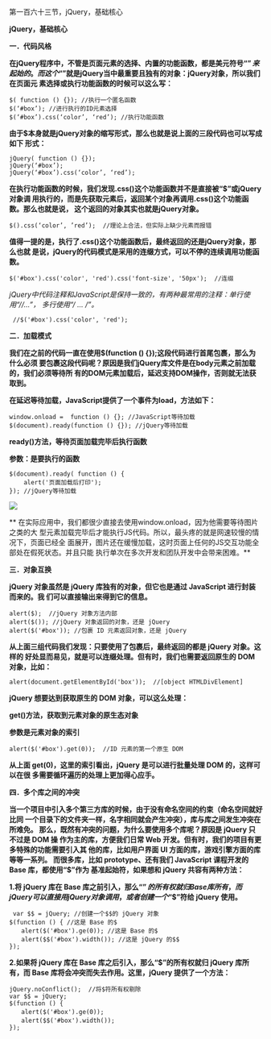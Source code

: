 第一百六十三节，jQuery，基础核心

**jQuery，基础核心**



**一．代码风格**

**在jQuery程序中，不管是页面元素的选择、内置的功能函数，都是美元符号“$”来起
始的。而这个“$”就是jQuery当中最重要且独有的对象：jQuery对象，所以我们在页面元 素选择或执行功能函数的时候可以这么写：**

    
    
    $( function () {}); //执行一个匿名函数
    $(‘#box’); //进行执行的ID元素选择
    $(‘#box’).css(‘color’, ‘red’); //执行功能函数

**由于$本身就是jQuery对象的缩写形式，那么也就是说上面的三段代码也可以写成如下 形式：**

    
    
    jQuery( function () {});
    jQuery(‘#box’);
    jQuery(‘#box’).css(‘color’, ‘red’);

**在执行功能函数的时候，我们发现.css()这个功能函数并不是直接被“$”或jQuery对象调
用执行的，而是先获取元素后，返回某个对象再调用.css()这个功能函数。那么也就是说， 这个返回的对象其实也就是jQuery对象。**

    
    
    $().css(‘color’, ’red’);  //理论上合法，但实际上缺少元素而报错

**值得一提的是，执行了.css()这个功能函数后，最终返回的还是jQuery对象，那么也就
是说，jQuery的代码模式是采用的连缀方式，可以不停的连续调用功能函数。**

    
    
    $('#box').css('color', 'red').css('font-size', '50px');  //连缀

**jQuery中代码注释和JavaScript是保持一致的，有两种最常用的注释：单行使用“//...”， 多行使用“/* ... */”。**

    
    
     //$('#box').css('color', 'red');



**二．加载模式**

**我们在之前的代码一直在使用$(function () {});这段代码进行首尾包裹，那么为什么必须
要包裹这段代码呢？原因是我们jQuery库文件是在body元素之前加载的，我们必须等待所 有的DOM元素加载后，延迟支持DOM操作，否则就无法获取到。**

**在延迟等待加载，JavaScript提供了一个事件为load，方法如下：**

    
    
    window.onload =  function () {}; //JavaScript等待加载
    $(document).ready(function () {}); //jQuery等待加载

**ready()方法，等待页面加载完毕后执行函数**

**参数：是要执行的函数**

    
    
    $(document).ready( function () {
        alert('页面加载后打印');
    }); //jQuery等待加载

![](https://images2015.cnblogs.com/blog/955761/201703/955761-20170304115002970-879031236.png)

**  在实际应用中，我们都很少直接去使用window.onload，因为他需要等待图片之类的大
型元素加载完毕后才能执行JS代码。所以，最头疼的就是网速较慢的情况下，页面已经全
面展开，图片还在缓慢加载，这时页面上任何的JS交互功能全部处在假死状态。并且只能 执行单次在多次开发和团队开发中会带来困难。**



**三．对象互换**

**jQuery 对象虽然是 jQuery 库独有的对象，但它也是通过 JavaScript 进行封装而来的。我 们可以直接输出来得到它的信息。**

    
    
    alert($);  //jQuery 对象方法内部
    alert($()); //jQuery 对象返回的对象，还是 jQuery
    alert($('#box')); //包裹 ID 元素返回对象，还是 jQuery

**从上面三组代码我们发现：只要使用了包裹后，最终返回的都是 jQuery 对象。这样的 好处显而易见，就是可以连缀处理。但有时，我们也需要返回原生的
DOM 对象，比如：**

    
    
    alert(document.getElementById('box'));  //[object HTMLDivElement]

**jQuery 想要达到获取原生的 DOM 对象，可以这么处理：**

**get()方法，获取到元素对象的原生态对象**

**参数是元素对象的索引**

    
    
    alert($('#box').get(0));  //ID 元素的第一个原生 DOM

**从上面 get(0)，这里的索引看出，jQuery 是可以进行批量处理 DOM 的，这样可以在很 多需要循环遍历的处理上更加得心应手。**



**四．多个库之间的冲突**

**当一个项目中引入多个第三方库的时候，由于没有命名空间的约束（命名空间就好比同
一个目录下的文件夹一样，名字相同就会产生冲突），库与库之间发生冲突在所难免。 那么，既然有冲突的问题，为什么要使用多个库呢？原因是 jQuery 只不过是
DOM 操 作为主的库，方便我们日常 Web 开发。但有时，我们的项目有更多特殊的功能需要引入其 他的库，比如用户界面 UI
方面的库，游戏引擎方面的库等等一系列。 而很多库，比如 prototype、还有我们 JavaScript 课程开发的 Base 库，都使用“$”作为
基准起始符，如果想和 jQuery 共容有两种方法：**

**1.将 jQuery 库在 Base 库之前引入，那么“$”的所有权就归 Base 库所有，而 jQuery 可 以直接用 jQuery
对象调用，或者创建一个“$$”符给 jQuery 使用。**

    
    
     var $$ = jQuery; //创建一个$$的 jQuery 对象
    $(function () { //这是 Base 的$
    　　alert($('#box').ge(0)); //这是 Base 的$
    　　alert($$('#box').width()); //这是 jQuery 的$$
    });

**2.如果将 jQuery 库在 Base 库之后引入，那么“$”的所有权就归 jQuery 库所有，而 Base
库将会冲突而失去作用。这里，jQuery 提供了一个方法：**

    
    
    jQuery.noConflict();  //将$符所有权剔除
    var $$ = jQuery;
    $(function () {
    　　alert($('#box').ge(0));
    　　alert($$('#box').width());
    });





